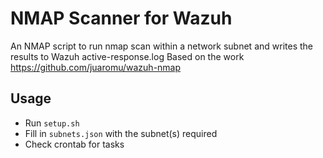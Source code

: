 # NMAP Scanner for Wazuh

An NMAP script to run nmap scan within a network subnet and writes the results to Wazuh active-response.log
Based on the work <https://github.com/juaromu/wazuh-nmap>

## Usage

- Run `setup.sh`
- Fill in `subnets.json` with the subnet(s) required
- Check crontab for tasks
